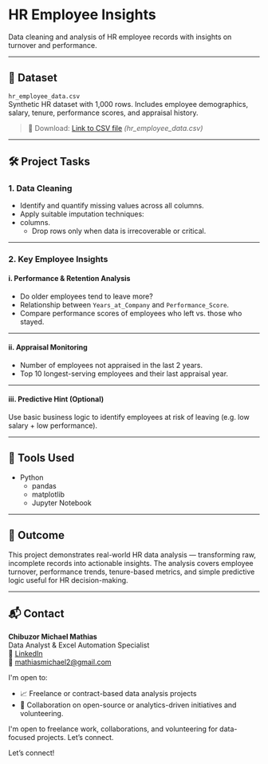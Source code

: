 
# HR Employee Insights

Data cleaning and analysis of HR employee records with insights on turnover and performance.

---

## 📁 Dataset

`hr_employee_data.csv`  
Synthetic HR dataset with 1,000 rows. Includes employee demographics, salary, tenure, performance scores, and appraisal history.

> 🔗 Download: [Link to CSV file](#) *(hr_employee_data.csv)*

---

## 🛠️ Project Tasks

### 1. Data Cleaning

- Identify and quantify missing values across all columns.
- Apply suitable imputation techniques:
- columns.
  - Drop rows only when data is irrecoverable or critical.

---

### 2. Key Employee Insights

#### i. Performance & Retention Analysis

- Do older employees tend to leave more?
- Relationship between `Years_at_Company` and `Performance_Score`.
- Compare performance scores of employees who left vs. those who stayed.

---

#### ii. Appraisal Monitoring

- Number of employees not appraised in the last 2 years.
- Top 10 longest-serving employees and their last appraisal year.

---

#### iii. Predictive Hint (Optional)

Use basic business logic to identify employees at risk of leaving (e.g. low salary + low performance).

---

## 🔧 Tools Used

- Python
  - pandas
  - matplotlib
  - Jupyter Notebook

---

## 📌 Outcome

This project demonstrates real-world HR data analysis — transforming raw, incomplete records into actionable insights. The analysis covers employee turnover, performance trends, tenure-based metrics, and simple predictive logic useful for HR decision-making.

---

## 📬 Contact

**Chibuzor Michael Mathias**  
Data Analyst & Excel Automation Specialist  
🔗 [LinkedIn](https://www.linkedin.com/in/michael-matty)  
📧 mathiasmichael2@gmail.com

I'm open to:
- 📈 Freelance or contract-based data analysis projects  
- 🤝 Collaboration on open-source or analytics-driven initiatives  and volunteering.

I'm open to freelance work, collaborations, and volunteering for data-focused projects. Let’s connect.

Let’s connect!

